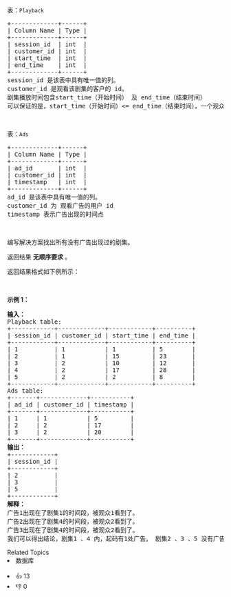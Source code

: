 <p>表：<code>Playback</code></p>

<pre>
+-------------+------+
| Column Name | Type |
+-------------+------+
| session_id  | int  |
| customer_id | int  |
| start_time  | int  |
| end_time    | int  |
+-------------+------+
session_id 是该表中具有唯一值的列。
customer_id 是观看该剧集的客户的 id。
剧集播放时间包含start_time（开始时间） 及 end_time（结束时间）
可以保证的是，start_time（开始时间）&lt;= end_time（结束时间），一个观众观看的两个剧集的时间不会出现重叠。</pre>

<p>&nbsp;</p>

<p>表：<code>Ads</code></p>

<pre>
+-------------+------+
| Column Name | Type |
+-------------+------+
| ad_id       | int  |
| customer_id | int  |
| timestamp   | int  |
+-------------+------+
ad_id 是该表中具有唯一值的列。
customer_id 为 观看广告的用户 id
timestamp 表示广告出现的时间点
</pre>

<p>&nbsp;</p>

<p>编写解决方案找出所有没有广告出现过的剧集。</p>

<p>返回结果 <strong>无顺序要求</strong> 。</p>

<p>返回结果格式如下例所示：</p>

<p>&nbsp;</p>

<p><strong>示例 1：</strong></p>

<pre>
<strong>输入：</strong>
Playback table:
+------------+-------------+------------+----------+
| session_id | customer_id | start_time | end_time |
+------------+-------------+------------+----------+
| 1          | 1           | 1          | 5        |
| 2          | 1           | 15         | 23       |
| 3          | 2           | 10         | 12       |
| 4          | 2           | 17         | 28       |
| 5          | 2           | 2          | 8        |
+------------+-------------+------------+----------+
Ads table:
+-------+-------------+-----------+
| ad_id | customer_id | timestamp |
+-------+-------------+-----------+
| 1     | 1           | 5         |
| 2     | 2           | 17        |
| 3     | 2           | 20        |
+-------+-------------+-----------+
<strong>输出：</strong>
+------------+
| session_id |
+------------+
| 2          |
| 3          |
| 5          |
+------------+
<strong>解释：</strong>
广告1出现在了剧集1的时间段，被观众1看到了。
广告2出现在了剧集4的时间段，被观众2看到了。
广告3出现在了剧集4的时间段，被观众2看到了。
我们可以得出结论，剧集1 、4 内，起码有1处广告。 剧集2 、3 、5 没有广告。</pre>

<div><div>Related Topics</div><div><li>数据库</li></div></div><br><div><li>👍 13</li><li>👎 0</li></div>